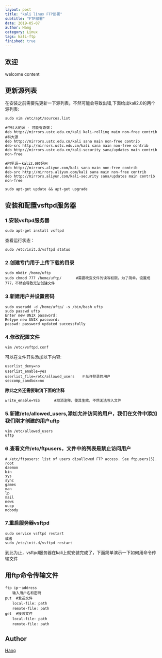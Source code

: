 ```yaml
---
layout: post
title: "kali linux FTP部署"
subtitle: "FTP部署"
date: 2019-05-07
author: Hang
category: Linux
tags: kali-ftp
finished: true
---
```


## 欢迎

welcome content

## 更新源列表
在安装之前需要先更新一下源列表，不然可能会导致出错,下面给出kali2.0的两个源列表:
```
sudo vim /etc/apt/sources.list
```
```
#中科大的源 - 可能有奇效：
deb http://mirrors.ustc.edu.cn/kali kali-rolling main non-free contrib
#科大源
deb http://mirrors.ustc.edu.cn/kali sana main non-free contrib
deb-src http://mirrors.ustc.edu.cn/kali sana main non-free contrib
deb http://mirrors.ustc.edu.cn/kali-security sana/updates main contrib non-free

#阿里源－kali2.0较好用
deb http://mirrors.aliyun.com/kali sana main non-free contrib
deb-src http://mirrors.aliyun.com/kali sana main non-free contrib
deb http://mirrors.aliyun.com/kali-security sana/updates main contrib non-free
```
```
sudo apt-get update && apt-get upgrade
```
## 安装和配置vsftpd服务器

### 1.安装vsftpd服务器
```
sudo apt-get install vsftpd
```
查看运行状态：
```
sudo /etc/init.d/vsftpd status
```

### 2.创建专门用于上传下载的目录
```
sudo mkdir /home/uftp
sudo chmod 777 /home/uftp/　　　　#需要改变文件的读写权限，为了简单，设置成777，不然会导致无法创建文件
```

### 3.新建用户并设置密码
```
sudo useradd -d /home/uftp/ -s /bin/bash uftp
sudo passwd uftp
Enter new UNIX password:
Retype new UNIX password:
passwd: password updated successfully
```

### 4.修改配置文件
```
vim /etc/vsftpd.conf
```
可以在文件开头添加以下内容:
```
userlist_deny=no
userlist_enable=yes　　　　　　　　　　
userlist_file=/etc/allowed_users　　＃允许登录的用户
seccomp_sandbox=no
```
**除此之外还需要取消下面的注释**
```
write_enable=YES　　　　#取消注释，使其生效，不然无法写入文件
```

### 5.新建/etc/allowed_users,添加允许访问的用户，我们在文件中添加我们刚才创建的用户uftp
```
vim /etc/allowed_users
uftp
```

### 6.查看文件/etc/ftpusers，文件中的列表是禁止访问用户
```
# /etc/ftpusers: list of users disallowed FTP access. See ftpusers(5).
root
daemon
bin
sys
sync
games
man
lp
mail
news
uucp
nobody
```

### 7.重启服务器vsftpd
```
sudo service vsftpd restart
或者
sudo /etc/init.d/vsftpd restart
```
到此为止，vsftpd服务器在kali上就安装完成了，下面简单演示一下如何用命令传输文件

## 用ftp命令传输文件
```
ftp ip－address
　　输入用户名和密码
put  #发送文件
　　local-file: path
　　remote-file: path
get  #接收文件
　　local-file: path
　　remote-file: path
```
## Author

[Hang](https://YogurtGun.github.io)
